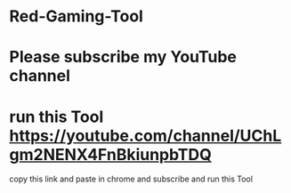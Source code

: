# Red-Gaming-Tool 
# Please subscribe my YouTube channel 
# run this Tool https://youtube.com/channel/UChLgm2NENX4FnBkiunpbTDQ 
copy this link and paste in chrome and subscribe and run this Tool
